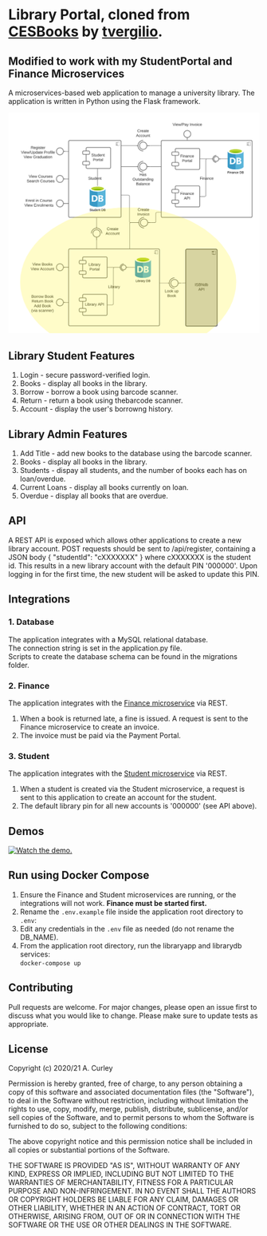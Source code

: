 # Library Portal, cloned from [CESBooks](https://github.com/tvergilio/CESBooks) by [tvergilio](https://github.com/tvergilio). 
## Modified to work with my StudentPortal and Finance Microservices

A microservices-based web application to manage a university library.
The application is written in Python using the Flask framework.

![component diagram](static/library.png "Component Diagram")

## Library Student Features
1. Login - secure password-verified login.
2. Books - display all books in the library.
3. Borrow - borrow a book using barcode scanner.
4. Return - return a book using thebarcode scanner.
5. Account - display the user's borrowng history.

## Library Admin Features
1. Add Title - add new books to the database using the barcode scanner.
2. Books - display all books in the library.
3. Students - dispay all students, and the number of books each has on loan/overdue.
4. Current Loans - display all books currently on loan.
5. Overdue - display all books that are overdue.

## API
A REST API is exposed which allows other applications to create a new library account.
POST requests should be sent to /api/register, containing a JSON body { "studentId": "cXXXXXXX" } where cXXXXXXX is the student id.
This results in a new library account with the default PIN '000000'.
Upon logging in for the first time, the new student will be asked to update this PIN.

## Integrations
### 1. Database
The application integrates with a MySQL relational database.<br/>
The connection string is set in the application.py file.<br/>
Scripts to create the database schema can be found in the migrations folder.

### 2. Finance
The application integrates with the [Finance microservice](https://github.com/tvergilio/finance) via REST.
1. When a book is returned late, a fine is issued. A request is sent to the Finance microservice to create an invoice. 
2. The invoice must be paid via the Payment Portal.

### 3. Student
The application integrates with the [Student microservice](https://github.com/tvergilio/student) via REST.
1. When a student is created via the Student microservice, a request is sent to this application to create an account for the student.
2. The default library pin for all new accounts is '000000' (see API above).

## Demos
[![Watch the demo.](http://img.youtube.com/vi/6Z2XXVkB3gk/hqdefault.jpg)](https://youtu.be/6Z2XXVkB3gk)

## Run using Docker Compose
1. Ensure the Finance and Student microservices are running, or the integrations will not work. **Finance must be started first.**<br/>
2. Rename the `.env.example` file inside the application root directory to `.env`:<br/>
3. Edit any credentials in the `.env` file as needed (do not rename the DB_NAME).<br/>
4. From the application root directory, run the libraryapp and librarydb services:<br/>
   `docker-compose up`

## Contributing
Pull requests are welcome. For major changes, please open an issue first to discuss what you would like to change.
Please make sure to update tests as appropriate.

## License
Copyright (c) 2020/21 A. Curley

Permission is hereby granted, free of charge, to any person obtaining a copy
of this software and associated documentation files (the "Software"), to deal
in the Software without restriction, including without limitation the rights
to use, copy, modify, merge, publish, distribute, sublicense, and/or sell
copies of the Software, and to permit persons to whom the Software is
furnished to do so, subject to the following conditions:

The above copyright notice and this permission notice shall be included in all
copies or substantial portions of the Software.

THE SOFTWARE IS PROVIDED "AS IS", WITHOUT WARRANTY OF ANY KIND, EXPRESS OR
IMPLIED, INCLUDING BUT NOT LIMITED TO THE WARRANTIES OF MERCHANTABILITY,
FITNESS FOR A PARTICULAR PURPOSE AND NON-INFRINGEMENT. IN NO EVENT SHALL THE
AUTHORS OR COPYRIGHT HOLDERS BE LIABLE FOR ANY CLAIM, DAMAGES OR OTHER
LIABILITY, WHETHER IN AN ACTION OF CONTRACT, TORT OR OTHERWISE, ARISING FROM,
OUT OF OR IN CONNECTION WITH THE SOFTWARE OR THE USE OR OTHER DEALINGS IN THE
SOFTWARE.
